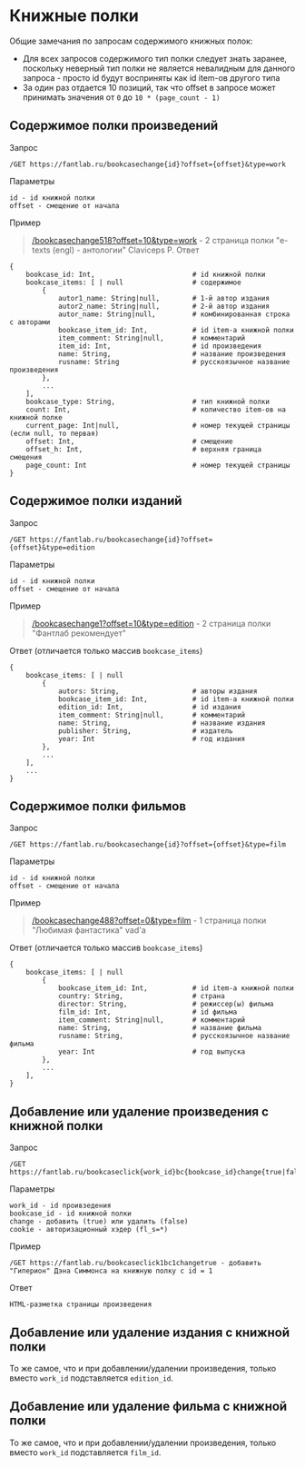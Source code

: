 # Книжные полки

Общие замечания по запросам содержимого книжных полок:
- Для всех запросов содержимого тип полки следует знать заранее, поскольку неверный тип полки не является невалидным для данного запроса - просто id будут восприняты как id item-ов другого типа
- За один раз отдается 10 позиций, так что offset в запросе может принимать значения от `0` до `10 * (page_count - 1)`

## Содержимое полки произведений
Запрос
```
/GET https://fantlab.ru/bookcasechange{id}?offset={offset}&type=work
```
Параметры
```
id - id книжной полки
offset - смещение от начала
```
Пример
> [/bookcasechange518?offset=10&type=work](https://fantlab.ru/bookcasechange518?offset=10&type=work) - 2 страница полки "e-texts (engl) - антологии" Claviceps P.
Ответ
```
{
    bookcase_id: Int,                        # id книжной полки
    bookcase_items: [ | null                 # содержимое
        {
            autor1_name: String|null,        # 1-й автор издания
            autor2_name: String|null,        # 2-й автор издания
            autor_name: String|null,         # комбинированная строка с авторами
            bookcase_item_id: Int,           # id item-а книжной полки
            item_comment: String|null,       # комментарий
            item_id: Int,                    # id произведения
            name: String,                    # название произведения
            rusname: String                  # русскоязычное название произведения
        },
        ...
    ],
    bookcase_type: String,                   # тип книжной полки
    count: Int,                              # количество item-ов на книжной полке
    current_page: Int|null,                  # номер текущей страницы (если null, то первая)
    offset: Int,                             # смещение
    offset_h: Int,                           # верхняя граница смещения
    page_count: Int                          # номер текущей страницы
}
```

## Содержимое полки изданий
Запрос
```
/GET https://fantlab.ru/bookcasechange{id}?offset={offset}&type=edition
```
Параметры
```
id - id книжной полки
offset - смещение от начала
```
Пример
> [/bookcasechange1?offset=10&type=edition](https://fantlab.ru/bookcasechange1?offset=10&type=edition) - 2 страница полки "Фантлаб рекомендует"

Ответ (отличается только массив `bookcase_items`)
```
{
    bookcase_items: [ | null
        {
            autors: String,                  # авторы издания
            bookcase_item_id: Int,           # id item-а книжной полки
            edition_id: Int,                 # id издания
            item_comment: String|null,       # комментарий
            name: String,                    # название издания 
            publisher: String,               # издатель
            year: Int                        # год издания
        },
        ...
    ],
    ...
}
```

## Содержимое полки фильмов
Запрос
```
/GET https://fantlab.ru/bookcasechange{id}?offset={offset}&type=film
```
Параметры
```
id - id книжной полки
offset - смещение от начала
```
Пример
> [/bookcasechange488?offset=0&type=film](https://fantlab.ru/bookcasechange488?offset=0&type=film) - 1 страница полки "Любимая фантастика" vad'a

Ответ (отличается только массив `bookcase_items`)
```
{
    bookcase_items: [ | null
        {
            bookcase_item_id: Int,           # id item-а книжной полки
            country: String,                 # страна
            director: String,                # режиссер(ы) фильма
            film_id: Int,                    # id фильма
            item_comment: String|null,       # комментарий
            name: String,                    # название фильма
            rusname: String,                 # русскоязычное название фильма
            year: Int                        # год выпуска
        },
        ...
    ],
}
```

## Добавление или удаление произведения с книжной полки
Запрос
```
/GET https://fantlab.ru/bookcaseclick{work_id}bc{bookcase_id}change{true|false}
```
Параметры
```
work_id - id проивзедения
bookcase_id - id книжной полки
change - добавить (true) или удалить (false)
cookie - авторизационный хэдер (fl_s=*)
```
Пример
```
/GET https://fantlab.ru/bookcaseclick1bc1changetrue - добавить "Гиперион" Дэна Симмонса на книжную полку с id = 1
```
Ответ
```
HTML-разметка страницы произведения
```

## Добавление или удаление издания с книжной полки
То же самое, что и при добавлении/удалении произведения, только вместо `work_id` подставляется `edition_id`.

## Добавление или удаление фильма с книжной полки
То же самое, что и при добавлении/удалении произведения, только вместо `work_id` подставляется `film_id`.

